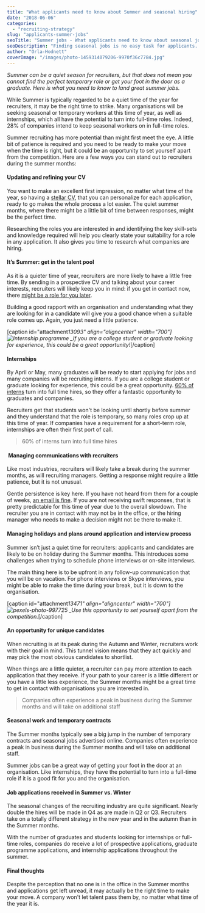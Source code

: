 ```yaml
---
title: "What applicants need to know about Summer and seasonal hiring"
date: "2018-06-06"
categories:
  - "recruiting-strategy"
slug: "applicants-summer-jobs"
seoTitle: "Summer jobs - What applicants need to know about seasonal jobs"
seoDescription: "Finding seasonal jobs is no easy task for applicants. We have created a guide to help you find summer jobs - read our tips!"
author: "Orla-Hodnett"
coverImage: "/images/photo-1459314079206-9970f36c7784.jpg"
---
```


_Summer can be a quiet season for recruiters, but that does not mean you cannot find the perfect temporary role or get your foot in the door as a graduate. Here is what you need to know to land great summer jobs._

While Summer is typically regarded to be a quiet time of the year for recruiters, it may be the right time to strike. Many organisations will be seeking seasonal or temporary workers at this time of year, as well as internships, which all have the potential to turn into full-time roles. Indeed, 28% of companies intend to keep seasonal workers on in full-time roles.

Summer recruiting has more potential than might first meet the eye. A little bit of patience is required and you need to be ready to make your move when the time is right, but it could be an opportunity to set yourself apart from the competition. Here are a few ways you can stand out to recruiters during the summer months:

#### **Updating and refining your CV**

You want to make an excellent first impression, no matter what time of the year, so having a [stellar CV](https://theundercoverrecruiter.com/create-big-impression-cv/), that you can personalize for each application, ready to go makes the whole process a lot easier. The quiet summer months, where there might be a little bit of time between responses, might be the perfect time.

Researching the roles you are interested in and identifying the key skill-sets and knowledge required will help you clearly state your suitability for a role in any application. It also gives you time to research what companies are hiring.

#### **It’s Summer: get in the talent pool**

As it is a quieter time of year, recruiters are more likely to have a little free time. By sending in a prospective CV and talking about your career interests, recruiters will likely keep you in mind: if you get in contact now, there [might be a role for you later](https://hirehive.com/online-recruiting-workplace-diversity/).

Building a good rapport with an organisation and understanding what they are looking for in a candidate will give you a good chance when a suitable role comes up. Again, you just need a little patience.

\[caption id="attachment*13093" align="aligncenter" width="700"\]![Internship programme](/images/photo-1462536943532-57a629f6cc60-1.jpg) \_If you are a college student or graduate looking for experience, this could be a great opportunity!*\[/caption\]

#### **Internships**

By April or May, many graduates will be ready to start applying for jobs and many companies will be recruiting interns. If you are a college student or graduate looking for experience, this could be a great opportunity. [60% of interns](https://hirehive.com/6-ways-to-hire-summer-interns/) turn into full time hires, so they offer a fantastic opportunity to graduates and companies.

Recruiters get that students won't be looking until shortly before summer and they understand that the role is temporary, so many roles crop up at this time of year. If companies have a requirement for a short-term role, internships are often their first port of call.

> 60% of interns turn into full time hires

####  **Managing communications with recruiters**

Like most industries, recruiters will likely take a break during the summer months, as will recruiting managers. Getting a response might require a little patience, but it is not unusual.

Gentle persistence is key here. If you have not heard from them for a couple of weeks, [an email is fine](https://www.thebalancecareers.com/email-etiquette-tips-for-job-seekers-2062199). If you are not receiving swift responses, that is pretty predictable for this time of year due to the overall slowdown. The recruiter you are in contact with may not be in the office, or the hiring manager who needs to make a decision might not be there to make it.

#### **Managing holidays and plans around application and interview process**

Summer isn’t just a quiet time for recruiters: applicants and candidates are likely to be on holiday during the Summer months. This introduces some challenges when trying to schedule phone interviews or on-site interviews.

The main thing here is to be upfront in any follow-up communication that you will be on vacation. For phone interviews or Skype interviews, you might be able to make the time during your break, but it is down to the organisation.

\[caption id="attachment*13471" align="aligncenter" width="700"\]![pexels-photo-997725](/images/pexels-photo-997725.jpeg) \_Use this opportunity to set yourself apart from the competition.*\[/caption\]

#### **An opportunity for unique candidates**

When recruiting is at its peak during the Autumn and Winter, recruiters work with their goal in mind. This tunnel vision means that they act quickly and may pick the most obvious candidates to shortlist.

When things are a little quieter, a recruiter can pay more attention to each application that they receive. If your path to your career is a little different or you have a little less experience, the Summer months might be a great time to get in contact with organisations you are interested in.

> Companies often experience a peak in business during the Summer months and will take on additional staff

#### **Seasonal work and temporary contracts**

The Summer months typically see a big jump in the number of temporary contracts and seasonal jobs advertised online. Companies often experience a peak in business during the Summer months and will take on additional staff.

Summer jobs can be a great way of getting your foot in the door at an organisation. Like internships, they have the potential to turn into a full-time role if it is a good fit for you and the organisation.

#### **Job applications received in Summer vs. Winter**

The seasonal changes of the recruiting industry are quite significant. Nearly double the hires will be made in Q4 as are made in Q2 or Q3. Recruiters take on a totally different strategy in the new year and in the autumn than in the Summer months.

With the number of graduates and students looking for internships or full-time roles, companies do receive a lot of prospective applications, graduate programme applications, and internship applications throughout the summer.

#### **Final thoughts**

Despite the perception that no one is in the office in the Summer months and applications get left unread, it may actually be the right time to make your move. A company won't let talent pass them by, no matter what time of the year it is.

